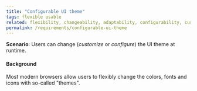 ```yaml
---
title: "Configurable UI theme"
tags: flexible usable
related: flexibility, changeability, adaptability, configurability, customizability 
permalink: /requirements/configurable-ui-theme
---
```


<div class="quality-requirement" markdown="1">

**Scenario**: Users can change (_customize_ or _configure_) the UI theme at runtime.

#### Background

Most modern browsers allow users to flexibly change the colors, fonts and icons with so-called "themes".

</div><br>







